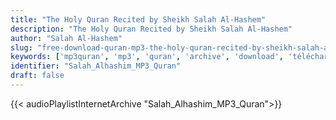 ```yaml
---
title: "The Holy Quran Recited by Sheikh Salah Al-Hashem"
description: "The Holy Quran Recited by Sheikh Salah Al-Hashem"
author: "Salah Al-Hashem"
slug: "free-download-quran-mp3-the-holy-quran-recited-by-sheikh-salah-al-hashem"
keywords: ['mp3quran', 'mp3', 'quran', 'archive', 'download', 'télécharger', 'coran', 'islam', 'Salah', 'Alhashim', 'al-hashim', 'alhachim', 'al-hachim', 'saleh', 'صلاح', 'الهاشم', 'قرآن', 'مصحف', 'مرتل', 'مجود', 'القرآن', 'الكريم', 'المصحف', 'المرتل', 'المجود', 'إسلام', 'تحميل']
identifier: "Salah_Alhashim_MP3_Quran"
draft: false
---
```


{{< audioPlaylistInternetArchive "Salah_Alhashim_MP3_Quran">}}
